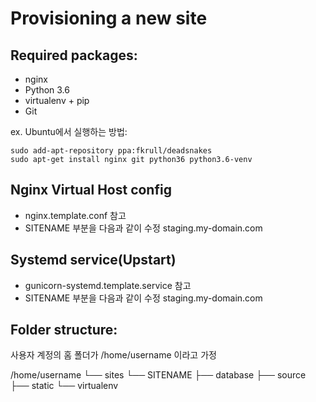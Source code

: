 Provisioning a new site
=======================

## Required packages:

* nginx
* Python 3.6
* virtualenv + pip
* Git

ex. Ubuntu에서 실행하는 방법:

    sudo add-apt-repository ppa:fkrull/deadsnakes
    sudo apt-get install nginx git python36 python3.6-venv

## Nginx Virtual Host config

* nginx.template.conf 참고
* SITENAME 부분을 다음과 같이 수정 staging.my-domain.com

## Systemd service(Upstart)

* gunicorn-systemd.template.service 참고
* SITENAME 부분을 다음과 같이 수정 staging.my-domain.com

## Folder structure:
사용자 계정의 홈 폴더가 /home/username 이라고 가정

/home/username
└── sites
    └── SITENAME
         ├── database
         ├── source
         ├── static
         └── virtualenv
